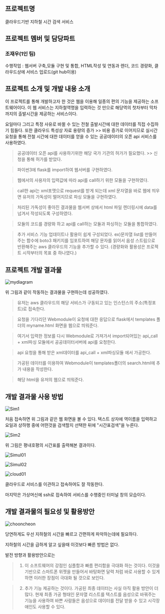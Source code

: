 ## 프로젝트명
클라우드기반 지하철 시간 검색 서비스


## 프로젝트 멤버 및 담당파트
### 조재우(1인 팀)
수행작업 : 웹서버 구축,모듈 구현 및 통합, HTML작성 및 연동과 렌더, 코드 경량화, 클라우드상에 서비스 업로드(git hub이용)


## 프로젝트 소개 및 개발 내용 소개
이 프로젝트를 통해 개발하고자 한 것은 웹을 이용해 일종의 편의 기능을 제공하는 소프트웨어이다.
이 웹 서비스는 지하철역명을 입력하는 것 만으로 해당역의 첫차부터 막차까지의 출발시간을 제공하는 서비스이다.

요일마다 그리고 특정 사유로 바뀔 수 있는 전철 출발시간에 대한 데이터를 직접 수집하기 힘들다. 
또한 클라우드 특성상 자료 용량의 증가 >> 비용 증가로 이어지므로 실시간 요청을 통해 전철 시간에 대한 데이터를 얻을 수 있는 공공데이터의 오픈 api 서비스를 사용하였다.

>공공데이터 오픈 api를 사용하기위한 해당 국가 기관의 허가가 필요했다. >> 신청을 통해 허가를 받았다.

>파이썬3에 flask를 import하여 웹서버를 구현하였다.

>웹에서의 사용자의 입력값에 따라 api를 call하기 위한 모듈을 구현하였다.

>call한 api는 xml포맷으로 request를 받게 되는데 xml 문자열을 바로 웹에 띄우면 유저의 가독성이 떨어지므로 파싱 모듈을 구현하였다.

>처리된 가독성이 좋아진 결과물을 웹서버 상에서 html 파일 렌더링시에 data를 넘겨서 작성되도록 구성하였다.

>모듈의 코드를 경량화 하고 api를 call하는 모듈과 파싱하는 모듈을 통합하였다.

>추가 서비스 기능 업데이트나 활용이 쉽게 구성되었다. ex)문자열 list를 만들어주는 함수에 boto3 패키지를 임포트하여 해당 문자를 읽어서 음성 스트림으로 반환해주는 aws 클라우드의 기능을 추가할 수 있다. (경량화와 활용성은 프로젝트 시작부터의 목표 중 하나였다.)


## 프로젝트 개발 결과물
![mydiagram](https://user-images.githubusercontent.com/74773343/101609340-353b4600-3a4a-11eb-93a9-4a1ebde81317.PNG)

위 그림과 같이 작동하는 결과물을 구현하는데 성공하였다.

>유저는 aws 클라우드의 해당 서비스가 구동되고 있는 인스턴스의 주소(특정포트)로 접속한다.

>요청을 기다리던 Webmodule이 요청에 대한 응답으로 flask에서 templates 폴더의 myname.html 화면을 웹으로 띄워준다.

>여기서 입력한 정보를 다시 Webmodule로 가져가서 import되어있는 api_call + xml파싱 모듈에서 공공데이터서버에 api를 요청한다.

>api 요청을 통해 받은 xml데이터를 api_call + xml파싱모듈 에서 가공한다.

>가공된 데이터를 이용하여 Webmodule이 templates폴더의 search.html에 추가 내용을 작성한다.

>해당 html을 유저의 웹으로 띄워준다.

## 개발 결과물 사용 방법
![Sim1](https://user-images.githubusercontent.com/74773343/101612889-7d5c6780-3a4e-11eb-837a-9b5491e10b6c.PNG)

처음 접속하면 위 그림과 같은 웹 화면을 볼 수 있다.
텍스트 상자에 역이름을 입력하고 요일과 상하행 중에 어떤것을 검색할지 선택한 뒤에 "시간표검색"을 누른다.


![Sim2](https://user-images.githubusercontent.com/74773343/101612902-81888500-3a4e-11eb-924e-b5689a3e9fba.PNG)

위 그림은 평내호평의 시간표를 출력해본 결과이다.


![Simul01](https://user-images.githubusercontent.com/74773343/101614794-b85f9a80-3a50-11eb-9381-6c610980c306.PNG)

![Simul02](https://user-images.githubusercontent.com/74773343/101614803-bac1f480-3a50-11eb-8163-5a8c5e1a7a5d.PNG)

![cloud01](https://user-images.githubusercontent.com/74773343/101614816-bd244e80-3a50-11eb-89b9-95f9e05d38bf.PNG)

클라우드로 서비스를 이관하고 접속하여도 잘 작동한다.

마지막은 가상머신에 ssh로 접속하여 서비스를 수행중인 터미널 창의 모습이다.

## 개발 결과물의 필요성 및 활용방안
![chooncheon](https://user-images.githubusercontent.com/74773343/101615738-d24dad00-3a51-11eb-8693-adcd65964375.jpg)

당연하게도 우선 지하철의 시간을 빠르고 간편하게 파악하는데에 필요하다.

지하철의 시간을 급하게 알고 싶을때 이것보다 빠른 방법은 없다.

발전 방향과 활용방안으로는
>1. 이 소프트웨어의 강점인 심플함과 빠름 편리함을 극대화 하는 것이다. 이것을 기반으로 스마트폰 위젯을 만들어서 바탕화면 달력 처럼 바로 사용할 수 있게 하면 이러한 장점이 극대화 될 것으로 보인다.

>2. 추가 기능 제공하는 것이다. 가공된 최종 데이터는 사실 아직 활용 방안이 더 많다. 현재 최종 가공 형태인 문자열 리스트를 텍스트를 음성으로 바꿔주는 기능을 사용하여 바쁜 사람들은 음성으로 데이터를 전달 받을 수 있고 시각장애인도 사용할 수 있다.

